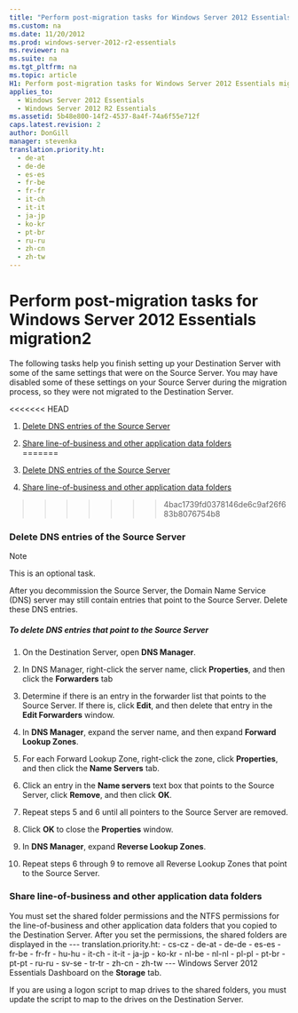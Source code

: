 ```yaml
---
title: "Perform post-migration tasks for Windows Server 2012 Essentials migration2"
ms.custom: na
ms.date: 11/20/2012
ms.prod: windows-server-2012-r2-essentials
ms.reviewer: na
ms.suite: na
ms.tgt_pltfrm: na
ms.topic: article
H1: Perform post-migration tasks for Windows Server 2012 Essentials migration
applies_to: 
  - Windows Server 2012 Essentials
  - Windows Server 2012 R2 Essentials
ms.assetid: 5b48e800-14f2-4537-8a4f-74a6f55e712f
caps.latest.revision: 2
author: DonGill
manager: stevenka
translation.priority.ht: 
  - de-at
  - de-de
  - es-es
  - fr-be
  - fr-fr
  - it-ch
  - it-it
  - ja-jp
  - ko-kr
  - pt-br
  - ru-ru
  - zh-cn
  - zh-tw
---
```

# Perform post-migration tasks for Windows Server 2012 Essentials migration2
The following tasks help you finish setting up your Destination Server with some of the same settings that were on the Source Server. You may have disabled some of these settings on your Source Server during the migration process, so they were not migrated to the Destination Server.  
  
<<<<<<< HEAD
1.  [Delete DNS entries of the Source Server](Perform-post-migration-tasks-for-Windows-Server-2012-Essentials-migration2.md#BKMK_DeleteDNSEntries)  
  
2.  [Share line-of-business and other application data folders](Perform-post-migration-tasks-for-Windows-Server-2012-Essentials-migration2.md#BKMK_ShareLineOfBusinessAndOtherApplications)  
=======
1.  [Delete DNS entries of the Source Server](../migrate/Perform-post-migration-tasks-for-Windows-Server-2012-Essentials-migration2.md#BKMK_DeleteDNSEntries)  
  
2.  [Share line-of-business and other application data folders](../migrate/Perform-post-migration-tasks-for-Windows-Server-2012-Essentials-migration2.md#BKMK_ShareLineOfBusinessAndOtherApplications)  
>>>>>>> 4bac1739fd0378146de6c9af26f683b8076754b8
  
###  <a name="BKMK_DeleteDNSEntries"></a> Delete DNS entries of the Source Server  
  
> [!NOTE]
>  This is an optional task.  
  
 After you decommission the Source Server, the Domain Name Service (DNS) server may still contain entries that point to the Source Server. Delete these DNS entries.  
  
##### To delete DNS entries that point to the Source Server  
  
1.  On the Destination Server, open **DNS Manager**.  
  
2.  In DNS Manager, right-click the server name, click **Properties**, and then click the **Forwarders** tab  
  
3.  Determine if there is an entry in the forwarder list that points to the Source Server. If there is, click **Edit**, and then delete that entry in the **Edit Forwarders** window.  
  
4.  In **DNS Manager**, expand the server name, and then expand **Forward Lookup Zones**.  
  
5.  For each Forward Lookup Zone, right-click the zone, click **Properties**, and then click the **Name Servers** tab.  
  
6.  Click an entry in the **Name servers** text box that points to the Source Server, click **Remove**, and then click **OK**.  
  
7.  Repeat steps 5 and 6 until all pointers to the Source Server are removed.  
  
8.  Click **OK** to close the **Properties** window.  
  
9. In **DNS Manager**, expand **Reverse Lookup Zones**.  
  
10. Repeat steps 6 through 9 to remove all Reverse Lookup Zones that point to the Source Server.  
  
###  <a name="BKMK_ShareLineOfBusinessAndOtherApplications"></a> Share line-of-business and other application data folders  
 You must set the shared folder permissions and the NTFS permissions for the line-of-business and other application data folders that you copied to the Destination Server. After you set the permissions, the shared folders are displayed in the --- translation.priority.ht:    - cs-cz   - de-at   - de-de   - es-es   - fr-be   - fr-fr   - hu-hu   - it-ch   - it-it   - ja-jp   - ko-kr   - nl-be   - nl-nl   - pl-pl   - pt-br   - pt-pt   - ru-ru   - sv-se   - tr-tr   - zh-cn   - zh-tw --- Windows Server 2012 Essentials Dashboard on the **Storage** tab.  
  
 If you are using a logon script to map drives to the shared folders, you must update the script to map to the drives on the Destination Server.
